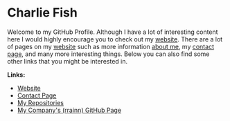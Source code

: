 # Charlie Fish

Welcome to my GitHub Profile. Although I have a lot of interesting content here I would highly encourage you to check out my [website](https://blog.charlie.fish). There are a lot of pages on my [website](https://blog.charlie.fish) such as more information [about me](https://blog.charlie.fish/about-me/), my [contact page](https://blog.charlie.fish/contact/), and many more interesting things. Below you can also find some other links that you might be interested in.

**Links:**

- [Website](https://charlie.fish)
- [Contact Page](https://charlie.fish/contact/)
- [My Repositories](https://github.com/fishcharlie?utf8=✓&tab=repositories&q=&type=source&language=)
- [My Company's (rrainn) GitHub Page](https://github.com/rrainn)
